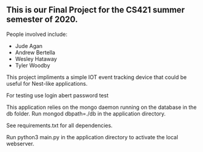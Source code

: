 ## This is our Final Project for the CS421 summer semester of 2020. 

People involved include:
* Jude Agan
* Andrew Bertella
* Wesley Hataway
* Tyler Woodby


This project impliments a simple IOT event tracking device that could be useful for Nest-like applications.

For testing use login abert password test

This application relies on the mongo daemon running on the database in the db folder. Run mongod dbpath=./db in the application directory.

See requirements.txt for all dependencies.

Run python3 main.py in the application directory to activate the local webserver.
